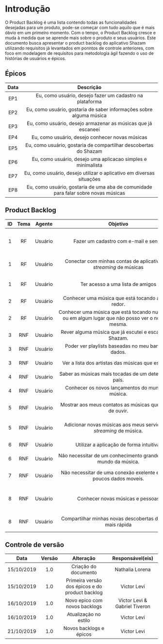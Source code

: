 # Introdução

O Product Backlog é uma lista contendo todas as funcionalidades desejadas para
um produto, pode-se começar
com tudo aquilo que é mais óbvio em um primeiro momento. Com o tempo, o
Product Backlog cresce e muda à medida que se aprende mais sobre o produto e
seus usuários.
Este documento busca apresentar o product backlog do aplicativo Shazam utilizando requisitos já levantados em ponntos de controle anteriores, com foco em modelagem de requisitos para metodologia ágil fazendo o uso de histórias de usuários e épicos.

## Épicos

|Data|Descrição|
|:--:|:----:|
| EP1 | Eu, como usuário, desejo fazer um cadastro na plataforma |
| EP2 | Eu, como usuário, gostaria de saber informações sobre alguma música |
| EP3 | Eu, como usuário, desejo armazenar as músicas que já escaneei |
| EP4 | Eu, como usuário, desejo conhecer novas músicas |
| EP5 | Eu, como usuário, gostaria de compartilhar descobertas do Shazam |
| EP6 | Eu, como usuário, desejo uma aplicacao simples e minimalista |
| EP7 | Eu, como usuário, desejo utilizar o aplicativo em diversas situações|
| EP8 | Eu, como usuário, gostaria de uma aba de comunidade para falar sobre novas músicas|

## Product Backlog

|ID|Tema|Agente|<div style="width:400px">Objetivo<div/>|<div style="width:200px">Finalidade</div>|Notas|Prioridade|Status|
|:--:|:----:|:-------:|:---------:|:---------:|:---:|:---:|:-----:|
|1|RF|Usuário|Fazer um cadastro com e-mail e senha|Possuir um perfil e atualizar o mesmo colocando meus artistas preferidos||Should|To do|
|1|RF|Usuário|Conectar com minhas contas de aplicativos de _streaming_ de músicas|Conectar com meus apps, adicionando músicas e criando novas _playlists_||Should|To do|
|1|RF|Usuário|Ter acesso a uma lista de amigos|Conhecer novas pessoas e saber o que meus amigos estão escaneando||Should|To do|
|2|RF|Usuário|Conhecer uma música que está tocando ao meu redor.|Poder conhecer o artista e o nome da música.||Must|To do|
|2|RF|Usuário|Conhecer uma música que está tocando numa rádio ou em algum lugar que não posso ver o nome da mesma.|Já poder adicionar a mesma numa playlist.||Sould|To do|
|3|RNF|Usuário|Rever alguma música que já escutei e escaneei no Shazam.|Rever alguma música.||Should|To do|
|3|RNF|Usuário|Poder ver playlists baseadas no meu banco de dados.|Conhecer novas músicas baseadas no meu gosto.||Could|To do|
|3|RNF|Usuário|Ver a lista dos artistas das músicas que escaneei|Ter acesso rápido aos meus artistas preferidos||Should|To do|
|4|RNF|Usuário|Saber as músicas mais tocadas de um determinado país.|Acompanhar as músicas de outros países.||Could|To do|
|4|RNF|Usuário|Conhecer os novos lançamentos do mundo da música.|Acompanhar as músicas mais tocadas do mundo.||Could|To do|
|5|RNF|Usuário|Mostrar aos meus contatos as músicas que acabei de ouvir.|Compartilhar nas redes sociais o que acabei de escanear.|Facebook, Instagram, Twitter.|Should|To do|
|5|RNF|Usuário|Adicionar novas músicas aos meus serviços de _streaming_ de música.|Ter maior comodidade para ouvir mais vezes essa música.||Should|To do|
|6|RNF|Usuário|Utilizar a aplicação de forma intuitiva.|Ter maior controle da aplicação.||Should|To do|
|6|RNF|Usuário|Não necessitar de um conhecimento grande sobre o mundo da música.|Possuir o menor golfo de execução possível.||Should|To do|
|7|RNF|Usuário|Não necessitar de uma conexão exelente e utilizar poucos dados moveis.|Não utilizar uma quantidade exagerada de dados moveis.||Should|To do|
|8|RNF|Usuário|Conhecer novas músicas e pessoas|Poder encontrar novos artistas dos estilos que gosto por meio de interação humana||Should|To do|
|8|RNF|Usuário|Compartilhar minhas novas descobertas de forma mais rápida|Mostrar para meus amigos uma nova música diretamente no app||Should|To do|

## Controle de versão

|Data|Versão|Alteração|Responsável(eis)|
|:--:|:----:|:-------:|:---:|
| 15/10/2019 | 1.0 | Criação do documento | Nathalia Lorena |
| 15/10/2019 | 1.0 | Primeira versão dos épicos e do product backlog | Victor Levi |
| 16/10/2019 | 1.0 | Novo epico com novos backlogs | Victor Levi & Gabriel Tiveron |
| 16/10/2019 | 1.0 | Atualização no estilo | Victor Levi |
| 21/10/2019 | 1.0 | Novos backlogs e épicos | Victor Levi |
